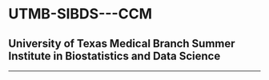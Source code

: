 # UTMB-SIBDS---CCM
## University of Texas Medical Branch Summer Institute in Biostatistics and Data Science 
---
